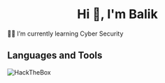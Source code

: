 <h1 align="center">Hi 👋, I'm Balik</h1>

<p>🧑‍💻 I’m currently learning Cyber Security</p>

<p align="left"></p>

<h2>Languages and Tools</h2>

![HackTheBox](https://img.shields.io/badge/HackTheBox-111927?style=for-the-badge&logo=Hack%20The%20Box&logoColor=9FEF00)
